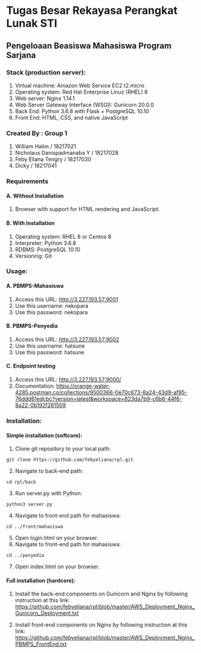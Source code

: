 # Tugas Besar Rekayasa Perangkat Lunak STI
## Pengeloaan Beasiswa Mahasiswa Program Sarjana
### Stack (production server):
1. Virtual machine: Amazon Web Service EC2 t2.micro
2. Operating system: Red Hat Enterprise Linuz (RHEL) 8
3. Web server: Nginx 1.14.1
4. Web Server Gateway Interface (WSGI): Gunicorn 20.0.0
5. Back End: Python 3.6.8 with Flask + PostgreSQL 10.10
6. Front End: HTML, CSS, and native JavaScript

### Created By : Group 1
1. William Halim / 18217021
2. Nicholaus Danispadmanaba Y / 18217028
3. Feby Eliana Tengry / 18217030
4. Dicky / 18217041

### Requirements 
#### A. Without Installation
1. Browser with support for HTML rendering and JavaScript.
#### B. With Installation
1. Operating system: RHEL 8 or Centos 8
2. Interpreter: Python 3.6.8
3. RDBMS: PostgreSQL 10.10
4. Versioning: Git

### Usage:
#### A. PBMPS-Mahasiswa
1. Access this URL: http://3.227.193.57:9001
2. Use this username: nekopara
3. Use this password: nekopara

#### B. PBMPS-Penyedia
1. Access this URL: http://3.227.193.57:9002
2. Use this username: hatsune
3. Use this password: hatsune

#### C. Endpoint testing
1. Access this URL: http://3.227.193.57:9000/<insert endpoint>
2. Documentation: https://orange-water-4285.postman.co/collections/9500366-0e70c673-8a24-43d9-af95-76ddd61edcbc?version=latest&workspace=823da7b9-c6b6-44f6-8a22-0b192f261509

### Installation:
#### Simple installation (softcore):
1. Clone git repository to your local path:
```console
git clone https://github.com/febyeliana/rpl.git 
```
2. Navigate to back-end path:
```console
cd rpl/back  
```
3. Run server.py with Python:
```console
python3 server.py  
```
4. Navigate to front-end path for mahasiswa:
```console
cd ../front/mahasiswa
```
5. Open login.html on your browser.
6. Navigate to front-end path for mahasiswa:
```console
cd ../penyedia
```
7. Open index.html on your browser.

#### Full installation (hardcore):
1. Install the back-end components on Gunicorn and Nginx by following instruction at this link: https://github.com/febyeliana/rpl/blob/master/AWS_Deployment_Nginx_Gunicorn_Deployment.txt

2. Install front-end components on Nginx by following instruction at this link: https://github.com/febyeliana/rpl/blob/master/AWS_Deployment_Nginx_PBMPS_FrontEnd.txt








